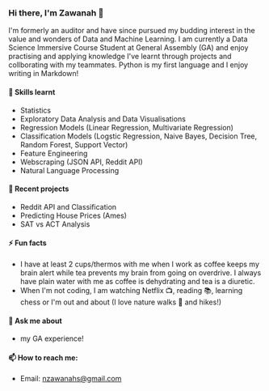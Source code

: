 ### Hi there, I'm Zawanah 👋

I'm formerly an auditor and have since pursued my budding interest in the value and wonders of Data and Machine Learning. I am currently a Data Science Immersive Course Student at General Assembly (GA) and enjoy practising and applying knowledge I've learnt through projects and collborating with my teammates. Python is my first language and I enjoy writing in Markdown! 

#### 🌱 Skills learnt

- Statistics
- Exploratory Data Analysis and Data Visualisations
- Regression Models (Linear Regression, Multivariate Regression)
- Classification Models (Logstic Regression, Naive Bayes, Decision Tree, Random Forest, Support Vector) 
- Feature Engineering
- Webscraping (JSON API, Reddit API)
- Natural Language Processing

#### :paw_prints: Recent projects

- Reddit API and Classification
- Predicting House Prices (Ames) 
- SAT vs ACT Analysis

#### ⚡ Fun facts

- I have at least 2 cups/thermos with me when I work as coffee keeps my brain alert while tea prevents my brain from going on overdrive. I always have plain water with me as coffee is dehydrating and tea is a diuretic. 
- When I'm not coding, I am watching Netflix :tv:, reading :books:, learning chess or I'm out and about (I love nature walks :herb: and hikes!) 

#### 💬 Ask me about 

- my GA experience!

#### 📫 How to reach me: 

- Email: [nzawanahs@gmail.com](mailto:nzawanahs@gmail.com)



